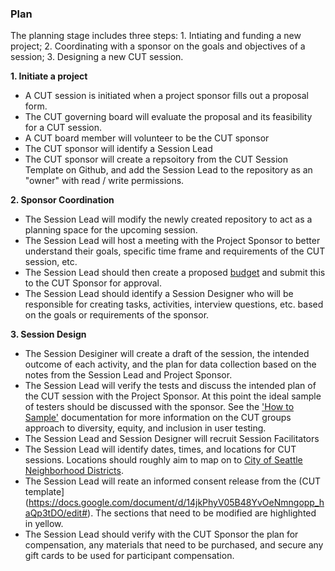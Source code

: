 ### Plan

The planning stage includes three steps: 1. Intiating and funding a new project; 2. Coordinating with a sponsor on the goals and objectives of a session; 3. Designing a new CUT session. 

**1. Initiate a project**
- A CUT session is initiated when a project sponsor fills out a proposal form.
- The CUT governing board will evaluate the proposal and its feasibility for a CUT session. 
- A CUT board member will volunteer to be the CUT sponsor
- The CUT sponsor will identify a Session Lead
- The CUT sponsor will create a repsoitory from the CUT Session Template on Github, and add the Session Lead to the repository as an "owner" with read / write permissions. 

**2. Sponsor Coordination**
- The Session Lead will modify the newly created repository to act as a planning space for the upcoming session. 
- The Session Lead will host a meeting with the Project Sponsor to better understand their goals, specific time frame and requirements of the CUT session, etc. 
- The Session Lead should then create a proposed [budget](https://github.com/SeattleCUTGroup/UserTestingSession/blob/master/Documentation/BudgetTemplate.md) and submit this to the CUT Sponsor for approval. 
- The Session Lead should identify a Session Designer who will be responsible for creating tasks, activities, interview questions, etc. based on the goals or requirements of the sponsor. 

**3. Session Design**
- The Session Desiginer will create a draft of the session, the intended outcome of each activity, and the plan for data collection based on the notes from the Session Lead and Project Sponsor. 
- The Session Lead will verify the tests and discuss the intended plan of the CUT session with the Project Sponsor. At this point the ideal sample of testers should be discussed with the sponsor. See the ['How to Sample']() documentation for more information on the CUT groups approach to diversity, equity, and inclusion in user testing.   
- The Session Lead and Session Designer will recruit Session Facilitators
- The Session Lead will identify dates, times, and locations for CUT sessions. Locations should roughly aim to map on to [City of Seattle Neighborhood Districts](https://www.seattle.gov/neighborhoods/neighborhoods-and-districts). 
- The Session Lead will reate an informed consent release from the (CUT template](https://docs.google.com/document/d/14jkPhyV05B48YvOeNmngopp_haQp3tDO/edit#). The sections that need to be modified are highlighted in yellow. 
- The Session Lead should verify with the CUT Sponsor the plan for compensation, any materials that need to be purchased, and secure any gift cards to be used for participant compensation. 

